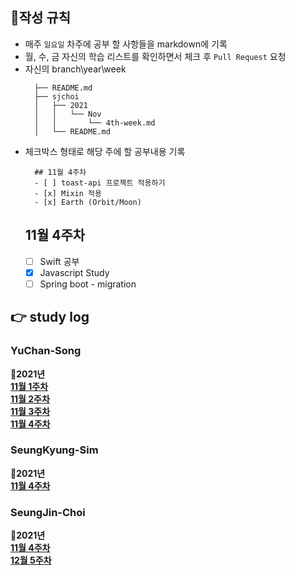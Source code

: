 ## :pushpin:작성 규칙
- 매주 `일요일` 차주에 공부 할 사항들을 markdown에 기록 
- 월, 수, 금 자신의 학습 리스트를 확인하면서 체크 후 `Pull Request` 요청
- 자신의 branch\year\week
  ```text
    ├── README.md
    ├── sjchoi
    │   ├── 2021
    │   │   └── Nov
    │   │       └── 4th-week.md
    │   └── README.md
  ```
- 체크박스 형태로 해당 주에 할 공부내용 기록
    ```text
      ## 11월 4주차 
      - [ ] toast-api 프로젝트 적용하기
      - [x] Mixin 적용
      - [x] Earth (Orbit/Moon)
    ```
    ## 11월 4주차 
    - [ ] Swift 공부
    - [x] Javascript Study
    - [ ] Spring boot - migration
## :point_right: study log
### YuChan-Song
:date:**2021년**  
[**11월 1주차**](./ycsong/history/2021/Nov/1st-week.md)  
[**11월 2주차**](./ycsong/history/2021/Nov/2nd-week.md)  
[**11월 3주차**](./ycsong/history/2021/Nov/3rd-week.md)  
[**11월 4주차**](./ycsong/history/2021/Nov/4th-week.md)  

### SeungKyung-Sim
:date:**2021년**  
[**11월 4주차**](./sksim/histroy/2021/Nov/4th-week.txt)  

### SeungJin-Choi
:date:**2021년**  
[**11월 4주차**](./sjchoi/2021/Nov/4th-week.md)  
[**12월 5주차**](./sjchoi/2021/Dec/5th-week.md)    
